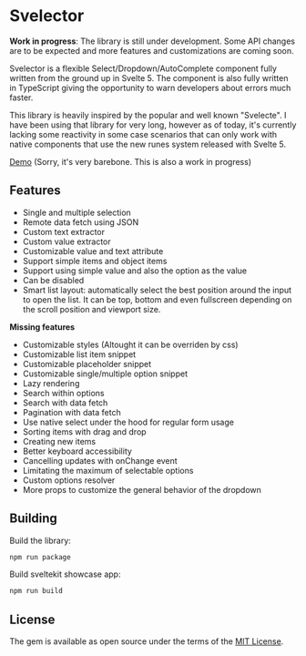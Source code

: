 # Svelector
**Work in progress**: The library is still under development. Some API changes are to be expected and more features and customizations are coming soon.

Svelector is a flexible Select/Dropdown/AutoComplete component fully written from the ground up in Svelte 5. The component is also fully written in TypeScript giving the opportunity to warn developers about errors much faster.

This library is heavily inspired by the popular and well known "Svelecte". I have been using that library for very long, however as of today, it's currently lacking some reactivity in some case scenarios that can only work with native components that use the new runes system released with Svelte 5.

[Demo](https://svelector.pages.dev/) (Sorry, it's very barebone. This is also a work in progress)

## Features

* Single and multiple selection
* Remote data fetch using JSON
* Custom text extractor
* Custom value extractor
* Customizable value and text attribute
* Support simple items and object items
* Support using simple value and also the option as the value
* Can be disabled
* Smart list layout: automatically select the best position around the input to open the list. It can be top, bottom and even fullscreen depending on the scroll position and viewport size.

**Missing features**

* Customizable styles (Altought it can be overriden by css)
* Customizable list item snippet
* Customizable placeholder snippet
* Customizable single/multiple option snippet
* Lazy rendering
* Search within options
* Search with data fetch
* Pagination with data fetch
* Use native select under the hood for regular form usage
* Sorting items with drag and drop
* Creating new items
* Better keyboard accessibility
* Cancelling updates with onChange event
* Limitating the maximum of selectable options
* Custom options resolver
* More props to customize the general behavior of the dropdown


## Building

Build the library:

```bash
npm run package
```

Build sveltekit showcase app:

```bash
npm run build
```

## License

The gem is available as open source under the terms of the [MIT License](https://opensource.org/licenses/MIT).
